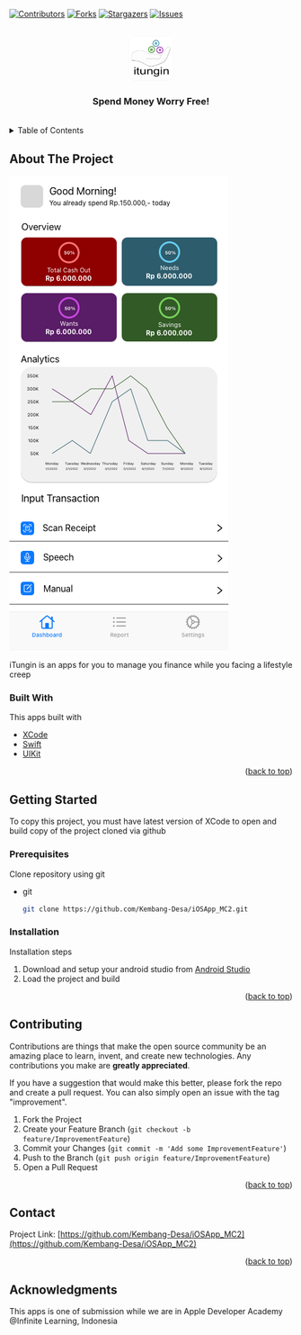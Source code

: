 <div id="top"></div>

[![Contributors][contributors-shield]][contributors-url]
[![Forks][forks-shield]][forks-url]
[![Stargazers][stars-shield]][stars-url]
[![Issues][issues-shield]][issues-url]



<!-- PROJECT LOGO -->
<br />
<div align="center">
  <a href="https://github.com/Kembang-Desa/iOSApp_MC2">
    <img src="images/logo.png" alt="Logo" width="80" height="80">
  </a>

  <h3 align="center">Spend Money Worry Free!</h3>
  </br>
</div>



<!-- TABLE OF CONTENTS -->
<details>
  <summary>Table of Contents</summary>
  <ol>
    <li>
      <a href="#about-the-project">About The Project</a>
      <ul>
        <li><a href="#built-with">Built With</a></li>
      </ul>
    </li>
    <li>
      <a href="#getting-started">Getting Started</a>
      <ul>
        <li><a href="#prerequisites">Prerequisites</a></li>
        <li><a href="#installation">Installation</a></li>
      </ul>
    </li>
    <li><a href="#contributing">Contributing</a></li>
    <li><a href="#contact">Contact</a></li>
    <li><a href="#acknowledgments">Acknowledgments</a></li>
  </ol>
</details>



<!-- ABOUT THE PROJECT -->
## About The Project

![Product Name Screen Shot][product-screenshot]

iTungin is an apps for you to manage you finance while you facing a lifestyle creep



### Built With

This apps built with

* [XCode](https://developer.apple.com/xcode/)
* [Swift](https://developer.apple.com/swift/)
* [UIKit](https://developer.apple.com/documentation/uikit)

<p align="right">(<a href="#top">back to top</a>)</p>



<!-- GETTING STARTED -->
## Getting Started

To copy this project, you must have latest version of XCode to open and build copy of the project cloned via github

### Prerequisites

Clone repository using git
* git
  ```sh
  git clone https://github.com/Kembang-Desa/iOSApp_MC2.git
  ```

### Installation

Installation steps

1. Download and setup your android studio from [Android Studio](https://developer.android.com/studio)
2. Load the project and build

<p align="right">(<a href="#top">back to top</a>)</p>


<!-- CONTRIBUTING -->
## Contributing

Contributions are things that make the open source community be an amazing place to learn, invent, and create new technologies. Any contributions you make are **greatly appreciated**.

If you have a suggestion that would make this better, please fork the repo and create a pull request. You can also simply open an issue with the tag "improvement".

1. Fork the Project
2. Create your Feature Branch (`git checkout -b feature/ImprovementFeature`)
3. Commit your Changes (`git commit -m 'Add some ImprovementFeature'`)
4. Push to the Branch (`git push origin feature/ImprovementFeature`)
5. Open a Pull Request

<p align="right">(<a href="#top">back to top</a>)</p>


<!-- CONTACT -->
## Contact

Project Link: [https://github.com/Kembang-Desa/iOSApp_MC2](https://github.com/Kembang-Desa/iOSApp_MC2)

<p align="right">(<a href="#top">back to top</a>)</p>



<!-- ACKNOWLEDGMENTS -->
## Acknowledgments

This apps is one of submission while we are in Apple Developer Academy @Infinite Learning, Indonesia


<!-- MARKDOWN LINKS & IMAGES -->
<!-- https://www.markdownguide.org/basic-syntax/#reference-style-links -->
[contributors-shield]: https://img.shields.io/github/contributors/Kembang-Desa/iOSApp_MC2.svg?style=for-the-badge

[contributors-url]: https://github.com/Kembang-Desa/iOSApp_MC2/graphs/contributors

[forks-shield]: https://img.shields.io/github/forks/Kembang-Desa/iOSApp_MC2.svg?style=for-the-badge

[forks-url]: https://github.com/Kembang-Desa/iOSApp_MC2/network/members

[stars-shield]: https://img.shields.io/github/stars/Kembang-Desa/iOSApp_MC2.svg?style=for-the-badge

[stars-url]: https://github.com/Kembang-Desa/iOSApp_MC2/stargazers

[issues-shield]: https://img.shields.io/github/issues/othneildrew/Best-README-Template.svg?style=for-the-badge

[issues-url]: https://github.com/Kembang-Desa/iOSApp_MC2/issues

[license-url]: https://github.com/Kembang-Desa/iOSApp_MC2/blob/master/LICENSE.txt

[linkedin-shield]: https://img.shields.io/badge/-LinkedIn-black.svg?style=for-the-badge&logo=linkedin&colorB=555

[product-screenshot]: images/SS01.png